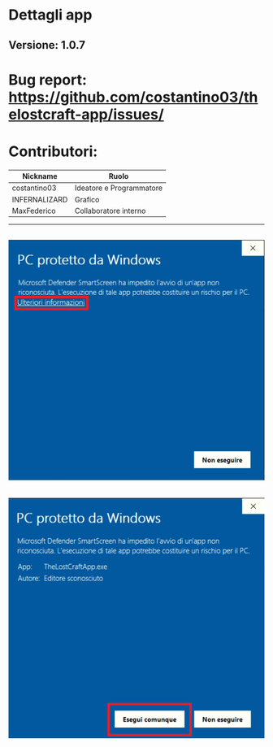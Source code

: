 # Dettagli app
## Versione: 1.0.7
# Bug report: https://github.com/costantino03/thelostcraft-app/issues/
# Contributori:
| Nickname  | Ruolo |
| ------------- | ------------- |
| costantino03  | Ideatore e Programmatore  |
| INFERNALIZARD  | Grafico  |
| MaxFederico  | Collaboratore interno  |
----------------------------------------------------------------
![parte1](img/parte1.png)
----------------------------------------------------------------
![parte2](img/parte2.png)
----------------------------------------------------------------